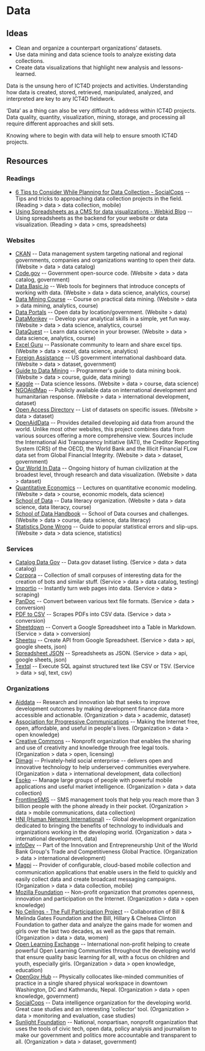 # Data

## Ideas

- Clean and organize a counterpart organizations’ datasets.
- Use data mining and data science tools to analyze existing data collections.
- Create data visualizations that highlight new analysis and lessons-learned.

Data is the unsung hero of ICT4D projects and activities. Understanding how data is created, stored, retrieved, manipulated, analyzed, and interpreted are key to any ICT4D fieldwork.

‘Data’ as a thing can also be very difficult to address within ICT4D projects. Data quality, quantity, visualization, mining, storage, and processing all require different approaches and skill sets.

Knowing where to begin with data will help to ensure smooth ICT4D projects.



## Resources

### Readings

- [6 Tips to Consider While Planning for Data Collection - SocialCops](https://blog.socialcops.com/academy/resources/6-tips-planning-for-data-collection/) -- Tips and tricks to approaching data collection projects in the field. (Reading > data > data collection, mobile)
- [Using Spreadsheets as a CMS for data visualizations - Webkid Blog](http://blog.webkid.io/spreadsheets-for-datavisualization/) -- Using spreadsheets as the backend for your website or data visualization. (Reading > data > cms, spreadsheets)



### Websites

- [CKAN](http://ckan.org/) -- Data management system targeting national and regional governments, companies and organizations wanting to open their data. (Website > data > data catalog)
- [Code.gov](http://code.gov) -- Government open-source code. (Website > data > data catalog, government)
- [Data Basic.io](https://www.databasic.io/) -- Web tools for beginners that introduce concepts of working with data. (Website > data > data science, analytics, course)
- [Data Mining Course](https://weka.waikato.ac.nz/) -- Course on practical data mining. (Website > data > data mining, analytics, course)
- [Data Portals](http://dataportals.org/) -- Open data by location/government. (Website > data)
- [DataMonkey](http://datamonkey.pro/) -- Develop your analytical skills in a simple, yet fun way. (Website > data > data science, analytics, course)
- [DataQuest](https://dataquest.io/) -- Learn data science in your browser. (Website > data > data science, analytics, course)
- [Excel Guru](http://chandoo.org/) -- Passionate community to learn and share excel tips. (Website > data > excel, data science, analytics)
- [Foreign Assistance](http://foreignassistance.gov/) -- US government international dashboard data. (Website > data > dataset, government)
- [Guide to Data Mining](http://guidetodatamining.com/) -- Programmer's guide to data mining book. (Website > data > course, guide, data mining)
- [Kaggle](https://www.kaggle.com/) -- Data science lessons. (Website > data > course, data science)
- [NGOAidMap](http://ngoaidmap.org/) -- Publicly available data on international development and humanitarian response. (Website > data > international development, dataset)
- [Open Access Directory](http://oad.simmons.edu/oadwiki/data_repositories) -- List of datasets on specific issues. (Website > data > dataset)
- [OpenAidData](http://www.openaiddata.org/) -- Provides detailed developing aid data from around the world. Unlike most other websites, this project combines data from various sources offering a more comprehensive view. Sources include the International Aid Transparency Initiative (IATI), the Creditor Reporting System (CRS) of the OECD, the World Bank and the Illicit Financial FLow data set from Global Financial Integrity. (Website > data > dataset, government)
- [Our World In Data](https://ourworldindata.org/) -- Ongoing history of human civilization at the broadest level, through research and data visualization. (Website > data > dataset)
- [Quantitative Economics](http://quant-econ.net/index.html#) -- Lectures on quantitative economic modeling. (Website > data > course, economic models, data science)
- [School of Data](http://schoolofdata.org/) -- Data literacy organization. (Website > data > data science, data literacy, course)
- [School of Data Handbook](http://schoolofdata.org/handbook) -- School of Data courses and challenges. (Website > data > course, data science, data literacy)
- [Statistics Done Wrong](http://www.refsmmat.com/statistics/) -- Guide to popular statistical errors and slip-ups. (Website > data > data science, statistics)



### Services

- [Catalog Data Gov](http://catalog.data.gov/) -- Data.gov dataset listing. (Service > data > data catalog)
- [Corpora](https://github.com/dariusk/corpora) -- Collection of small corpuses of interesting data for the creation of bots and similar stuff. (Service > data > data catalog, testing)
- [Importio](http://import.io/) -- Instantly turn web pages into data. (Service > data > scraping)
- [PanDoc](http://pandoc.org/) -- Convert between various text file formats. (Service > data > conversion)
- [PDF to CSV](http://tabula.nerdpower.org/) -- Scrapes PDFs into CSV data. (Service > data > conversion)
- [Sheetdown](https://github.com/jlord/sheetdown) -- Convert a Google Spreadsheet into a Table in Markdown. (Service > data > conversion)
- [Sheetsu](https://sheetsu.com/) -- Create API from Google Spreadsheet. (Service > data > api, google sheets, json)
- [Spreadsheet JSON](https://spreadsheet.glitch.me/) -- Spreadsheets as JSON. (Service > data > api, google sheets, json)
- [Textql](https://github.com/dinedal/textql) -- Execute SQL against structured text like CSV or TSV. (Service > data > sql, text, csv)



### Organizations

- [Aiddata](http://aiddata.org) -- Research and innovation lab that seeks to improve development outcomes by making development finance data more accessible and actionable. (Organization > data > academic, dataset)
- [Association for Progressive Communications](http://www.apc.org/en) -- Making the Internet free, open, affordable, and useful in people's lives. (Organization > data > open knowledge)
- [Creative Commons](http://creativecommons.org) -- Nonprofit organization that enables the sharing and use of creativity and knowledge through free legal tools. (Organization > data > open, licensing)
- [Dimagi](http://dimagi.com) -- Privately-held social enterprise -- delivers open and innovative technology to help underserved communities everywhere. (Organization > data > international development, data collection)
- [Esoko](http://esoko.com) -- Manage large groups of people with powerful mobile applications and useful market intelligence. (Organization > data > data collection)
- [FrontlineSMS](https://frontlinesms.com/) -- SMS management tools that help you reach more than 3 billion people with the phone already in their pocket. (Organization > data > mobile communications, data collection)
- [HNI (Human Network International)](http://hni.org) -- Global development organization dedicated to bringing the benefits of technology to individuals and organizations working in the developing world. (Organization > data > international development, data)
- [infoDev](http://www.infodev.org/) -- Part of the Innovation and Entrepreneurship Unit of the World Bank Group's Trade and Competitiveness Global Practice. (Organization > data > international development)
- [Magpi](http://magpi.com) -- Provider of conﬁgurable, cloud-based mobile collection and communication applications that enable users in the ﬁeld to quickly and easily collect data and create broadcast messaging campaigns. (Organization > data > data collection, mobile)
- [Mozilla Foundation](http://mozilla.org/en-US/foundation/) -- Non-profit organization that promotes openness, innovation and participation on the Internet. (Organization > data > open knowledge)
- [No Ceilings - The Full Participation Project](http://noceilings.org/) -- Collaboration of Bill & Melinda Gates Foundation and the Bill, Hillary & Chelsea Clinton Foundation to gather data and analyze the gains made for women and girls over the last two decades, as well as the gaps that remain. (Organization > data > data, women)
- [Open Learning Exchange](http://ole.org) -- International non-profit helping to create powerful Open Learning Communities throughout the developing world that ensure quality basic learning for all, with a focus on children and youth, especially girls. (Organization > data > open knowledge, education)
- [OpenGov Hub](http://opengovhub.org) -- Physically collocates like-minded communities of practice in a single shared physical workspace in downtown Washington, DC and Kathmandu, Nepal. (Organization > data > open knowledge, government)
- [SocialCops](https://socialcops.com) -- Data intelligence organization for the developing world. Great case studies and an interesting 'collector' tool. (Organization > data > monitoring and evaluation, case studies)
- [Sunlight Foundation](http://sunlightfoundation.com) -- National, nonpartisan, nonprofit organization that uses the tools of civic tech, open data, policy analysis and journalism to make our government and politics more accountable and transparent to all. (Organization > data > dataset, government)


